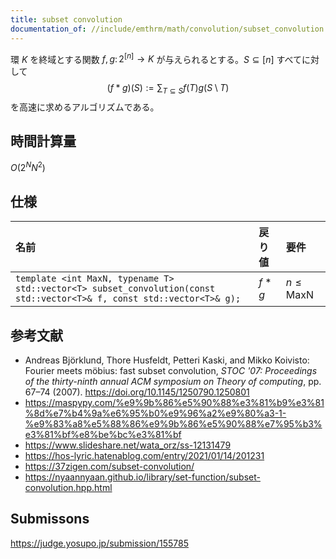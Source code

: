 ```yaml
---
title: subset convolution
documentation_of: //include/emthrm/math/convolution/subset_convolution.hpp
---
```


環 $K$ を終域とする関数 $f, g \colon 2^{\lbrack n \rbrack} \to K$ が与えられるとする。$S \subseteq \lbrack n \rbrack$ すべてに対して
$$
  (f \ast g)(S) \mathrel{:=} \sum_{T \subseteq S} f(T) g(S \setminus T)
$$
を高速に求めるアルゴリズムである。


## 時間計算量

$O(2^N N^2)$


## 仕様

|名前|戻り値|要件|
|:--|:--|:--|
|`template <int MaxN, typename T>`<br>`std::vector<T> subset_convolution(const std::vector<T>& f, const std::vector<T>& g);`|$f \ast g$|$n \leq \mathrm{MaxN}$|


## 参考文献

- Andreas Björklund, Thore Husfeldt, Petteri Kaski, and Mikko Koivisto: Fourier meets möbius: fast subset convolution, *STOC '07: Proceedings of the thirty-ninth annual ACM symposium on Theory of computing*, pp. 67–74 (2007). https://doi.org/10.1145/1250790.1250801
- https://maspypy.com/%e9%9b%86%e5%90%88%e3%81%b9%e3%81%8d%e7%b4%9a%e6%95%b0%e9%96%a2%e9%80%a3-1-%e9%83%a8%e5%88%86%e9%9b%86%e5%90%88%e7%95%b3%e3%81%bf%e8%be%bc%e3%81%bf
- https://www.slideshare.net/wata_orz/ss-12131479
- https://hos-lyric.hatenablog.com/entry/2021/01/14/201231
- https://37zigen.com/subset-convolution/
- https://nyaannyaan.github.io/library/set-function/subset-convolution.hpp.html


## Submissons

https://judge.yosupo.jp/submission/155785
